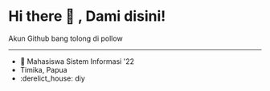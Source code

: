 
<!--
How to make this gif ?

I made my with https://codesandbox.io/s/github-profile-2ijk7
Then i recorded my screen to gif on Mac with Quicktime  and save result to [assets/github.mov](assets/github.mov)
This [gist](https://gist.github.com/tskaggs/6394639) help me to create a dedicated command that convert MOV to GIF.
Type this command `make generate-gif` to generate [assets/github.gif](assets/github.gif)
-->
# Hi there 👋 , Dami disini! 
<p> Akun Github bang tolong di pollow
<hr>
<ul>
 <li>👋 Mahasiswa Sistem Informasi '22</li>
 <li> Timika, Papua </li>
 <li>:derelict_house: diy </li>
     
</ul>
